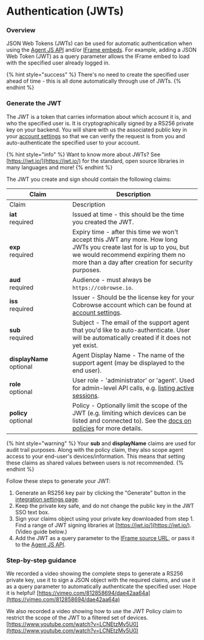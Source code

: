 # Authentication (JWTs)

### Overview

JSON Web Tokens (JWTs) can be used for automatic authentication when using the [Agent JS API](../agent-sdk/) and/or [IFrame embeds](../custom-iframe-embeds.md). For example, adding a JSON Web Token (JWT) as a query parameter allows the IFrame embed to load with the specified user already logged in.&#x20;

{% hint style="success" %}
There's no need to create the specified user ahead of time - this is all done automatically through use of JWTs.
{% endhint %}

### Generate the JWT

The JWT is a token that carries information about which account it is, and who the specified user is. It is cryptographically signed by a RS256 private key on your backend. You will share with us the associated public key in your [account settings](https://cobrowse.io/dashboard/settings/integrations) so that we can verify the request is from you and auto-authenticate the specified user to your account.&#x20;

{% hint style="info" %}
Want to know more about JWTs? See [https://jwt.io/](https://jwt.io/) for the standard, open source libraries in many languages and more!
{% endhint %}

The JWT you create and sign should contain the following claims:

<table data-header-hidden><thead><tr><th width="150">Claim</th><th>Description</th></tr></thead><tbody><tr><td>Claim</td><td>Description</td></tr><tr><td><strong>iat</strong><br>required</td><td>Issued at time - this should be the time you created the JWT.</td></tr><tr><td><strong>exp</strong><br>required</td><td>Expiry time - after this time we won't accept this JWT any more. How long JWTs you create last for is up to you, but we would recommend expiring them no more than a day after creation for security purposes.</td></tr><tr><td><strong>aud</strong><br>required</td><td>Audience - must always be <code>https://cobrowse.io</code>.</td></tr><tr><td><strong>iss</strong><br>required</td><td>Issuer - Should be the license key for your Cobrowse account which can be found at <a href="https://cobrowse.io/dashboard/settings">account settings</a>.</td></tr><tr><td><strong>sub</strong><br>required</td><td>Subject - The email of the support agent that you'd like to auto-authenticate. User will be automatically created if it does not yet exist.</td></tr><tr><td><strong>displayName</strong><br>optional</td><td>Agent Display Name - The name of the support agent (may be displayed to the end user).</td></tr><tr><td><strong>role</strong><br>optional</td><td>User role - 'administrator' or 'agent'. Used for admin-level API calls, e.g. <a href="https://docs.cobrowse.io/agent-side-integrations/agent-sdk/faqs#check-the-number-of-active-sessions">listing active sessions</a>.</td></tr><tr><td><strong>policy</strong><br>optional</td><td>Policy - Optionally limit the scope of the JWT (e.g. limiting which devices can be listed and connected to). See the <a href="jwt-policies.md">docs on policies</a> for more details.</td></tr></tbody></table>

{% hint style="warning" %}
Your **sub** and **displayName** claims are used for audit trail purposes. Along with the policy claim, they also scope agent access to your end-user's devices/information. This means that setting these claims as shared values between users is not recommended.
{% endhint %}

Follow these steps to generate your JWT:

1. Generate an RS256 key pair by clicking the "Generate" button in the [integration settings page](https://cobrowse.io/dashboard/settings/integrations).
2. Keep the private key safe, and do not change the public key in the JWT SSO text box.&#x20;
3. Sign your claims object using your private key downloaded from step 1. Find a range of JWT signing libraries at [https://jwt.io/](https://jwt.io/). (Video guide below.)
4. Add the JWT as a query parameter to the [IFrame source URL](../custom-iframe-embeds.md), or pass it to the [Agent JS API](../agent-sdk/).

### Step-by-step guidance

We recorded a video showing the complete steps to generate a RS256 private key, use it to sign a JSON object with the required claims, and use it as a query parameter to automatically authenticate the specified user.  Hope it is helpful! [https://vimeo.com/812858694/dae42aa64a](https://vimeo.com/812858694/dae42aa64a)

We also recorded a video showing how to use the JWT Policy claim to restrict the scope of the JWT to a filtered set of devices. [https://www.youtube.com/watch?v=LCNEtzMv5U0](https://www.youtube.com/watch?v=LCNEtzMv5U0)




